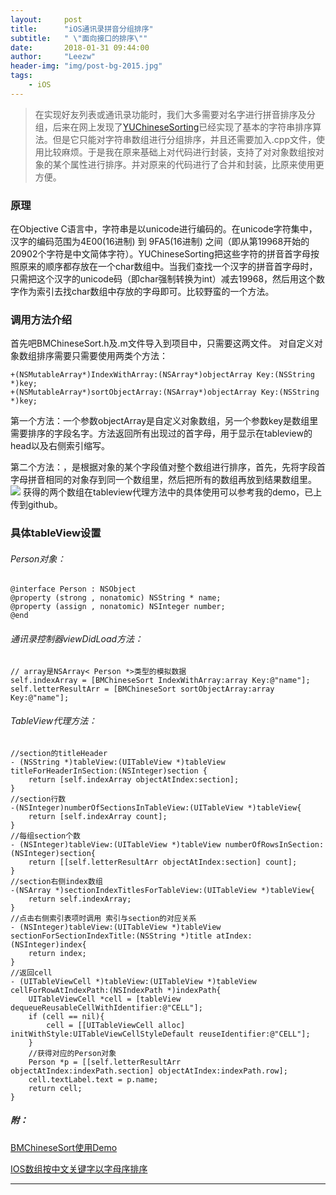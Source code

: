 ```yaml
---
layout:     post
title:      "iOS通讯录拼音分组排序"
subtitle:   " \"面向接口的排序\""
date:       2018-01-31 09:44:00
author:     "Leezw"
header-img: "img/post-bg-2015.jpg"
tags:
    - iOS
---
```

>在实现好友列表或通讯录功能时，我们大多需要对名字进行拼音排序及分组，后来在网上发现了[YUChineseSorting](https://github.com/6357/YUChineseSorting.git)已经实现了基本的字符串排序算法。但是它只能对字符串数组进行分组排序，并且还需要加入.cpp文件，使用比较麻烦。于是我在原来基础上对代码进行封装，支持了对对象数组按对象的某个属性进行排序。并对原来的代码进行了合并和封装，比原来使用更方便。

### 原理

   在Objective C语言中，字符串是以unicode进行编码的。在unicode字符集中，汉字的编码范围为4E00(16进制) 到 9FA5(16进制) 之间（即从第19968开始的20902个字符是中文简体字符）。YUChineseSorting把这些字符的拼音首字母按照原来的顺序都存放在一个char数组中。当我们查找一个汉字的拼音首字母时，只需把这个汉字的unicode码（即char强制转换为int）减去19968，然后用这个数字作为索引去找char数组中存放的字母即可。比较野蛮的一个方法。

### 调用方法介绍

首先吧BMChineseSort.h及.m文件导入到项目中，只需要这两文件。
对自定义对象数组排序需要只需要使用两类个方法：

    +(NSMutableArray*)IndexWithArray:(NSArray*)objectArray Key:(NSString *)key;
    +(NSMutableArray*)sortObjectArray:(NSArray*)objectArray Key:(NSString *)key;

第一个方法：一个参数objectArray是自定义对象数组，另一个参数key是数组里需要排序的字段名字。方法返回所有出现过的首字母，用于显示在tableview的head以及右侧索引缩写。

第二个方法：，是根据对象的某个字段值对整个数组进行排序，首先，先将字段首字母拼音相同的对象存到同一个数组里，然后把所有的数组再放到结果数组里。![](http://upload-images.jianshu.io/upload_images/1640181-42fd65f8dd151a40.gif?imageMogr2/auto-orient/strip)
获得的两个数组在tableview代理方法中的具体使用可以参考我的demo，已上传到github。
### 具体tableView设置

###### Person对象：

    @interface Person : NSObject
    @property (strong , nonatomic) NSString * name;
    @property (assign , nonatomic) NSInteger number;
    @end

###### 通讯录控制器viewDidLoad方法：

    // array是NSArray< Person *>类型的模拟数据
    self.indexArray = [BMChineseSort IndexWithArray:array Key:@"name"];
    self.letterResultArr = [BMChineseSort sortObjectArray:array Key:@"name"];

###### TableView代理方法：

    //section的titleHeader
    - (NSString *)tableView:(UITableView *)tableView titleForHeaderInSection:(NSInteger)section {
        return [self.indexArray objectAtIndex:section];
    }
    //section行数
    -(NSInteger)numberOfSectionsInTableView:(UITableView *)tableView{
        return [self.indexArray count];
    }
    //每组section个数
    - (NSInteger)tableView:(UITableView *)tableView numberOfRowsInSection:(NSInteger)section{
        return [[self.letterResultArr objectAtIndex:section] count];
    }
    //section右侧index数组
    -(NSArray *)sectionIndexTitlesForTableView:(UITableView *)tableView{
        return self.indexArray;
    }
    //点击右侧索引表项时调用 索引与section的对应关系
    - (NSInteger)tableView:(UITableView *)tableView sectionForSectionIndexTitle:(NSString *)title atIndex:(NSInteger)index{
        return index;
    }
    //返回cell
    - (UITableViewCell *)tableView:(UITableView *)tableView cellForRowAtIndexPath:(NSIndexPath *)indexPath{
        UITableViewCell *cell = [tableView dequeueReusableCellWithIdentifier:@"CELL"];
        if (cell == nil){
            cell = [[UITableViewCell alloc] initWithStyle:UITableViewCellStyleDefault reuseIdentifier:@"CELL"];
        }
        //获得对应的Person对象
        Person *p = [[self.letterResultArr objectAtIndex:indexPath.section] objectAtIndex:indexPath.row];
        cell.textLabel.text = p.name;
        return cell;
    }


##### 附：

[BMChineseSort使用Demo](https://github.com/Baymax0/BMChineseSort)

[IOS数组按中文关键字以字母序排序](http://www.cnblogs.com/kuku/archive/2012/08/19/2646063.html)

---


